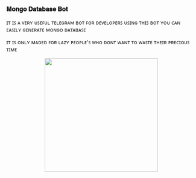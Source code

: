 ### 𝐌𝐨𝐧𝐠𝐨 𝐃𝐚𝐭𝐚𝐛𝐚𝐬𝐞 𝐁𝐨𝐭

ɪᴛ ɪꜱ ᴀ ᴠᴇʀʏ ᴜꜱᴇꜰᴜʟ ᴛᴇʟᴇɢʀᴀᴍ ʙᴏᴛ ꜰᴏʀ ᴅᴇᴠᴇʟᴏᴘᴇʀꜱ ᴜꜱɪɴɢ ᴛʜɪꜱ ʙᴏᴛ ʏᴏᴜ ᴄᴀɴ ᴇᴀꜱɪʟʏ ɢᴇɴᴇʀᴀᴛᴇ ᴍᴏɴɢᴏ ᴅᴀᴛᴀʙᴀꜱᴇ 

ɪᴛ ɪꜱ ᴏɴʟʏ ᴍᴀᴅᴇᴅ ꜰᴏʀ ʟᴀᴢʏ ᴘᴇᴏᴘʟᴇ'ꜱ ᴡʜᴏ ᴅᴏɴᴛ ᴡᴀɴᴛ ᴛᴏ ᴡᴀꜱᴛᴇ ᴛʜᴇɪʀ ᴘʀᴇᴄɪᴏᴜꜱ ᴛɪᴍᴇ


<p align="center"><a href="https://t.me/mongo_db_url_bot"><img src="https://te.legra.ph/file/9d6f09ba6c4a194e137e6.jpg" width="300"></a></p>
<p align="center">


